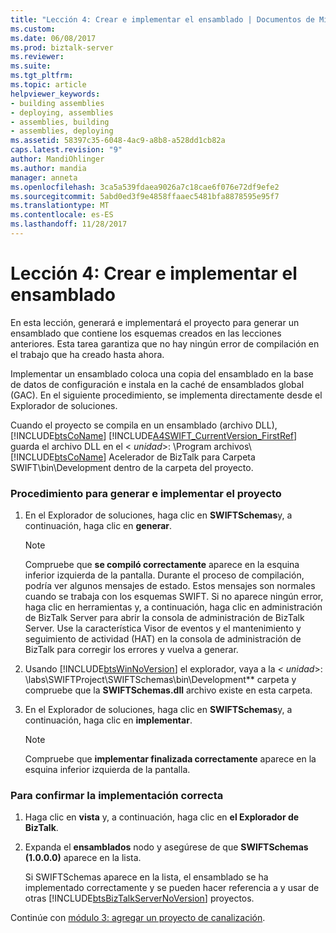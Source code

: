 ```yaml
---
title: "Lección 4: Crear e implementar el ensamblado | Documentos de Microsoft"
ms.custom: 
ms.date: 06/08/2017
ms.prod: biztalk-server
ms.reviewer: 
ms.suite: 
ms.tgt_pltfrm: 
ms.topic: article
helpviewer_keywords:
- building assemblies
- deploying, assemblies
- assemblies, building
- assemblies, deploying
ms.assetid: 58397c35-6048-4ac9-a8b8-a528dd1cb82a
caps.latest.revision: "9"
author: MandiOhlinger
ms.author: mandia
manager: anneta
ms.openlocfilehash: 3ca5a539fdaea9026a7c18cae6f076e72df9efe2
ms.sourcegitcommit: 5abd0ed3f9e4858ffaaec5481bfa8878595e95f7
ms.translationtype: MT
ms.contentlocale: es-ES
ms.lasthandoff: 11/28/2017
---
```

# <a name="lesson-4-building-and-deploying-the-assembly"></a>Lección 4: Crear e implementar el ensamblado
En esta lección, generará e implementará el proyecto para generar un ensamblado que contiene los esquemas creados en las lecciones anteriores. Esta tarea garantiza que no hay ningún error de compilación en el trabajo que ha creado hasta ahora.  
  
 Implementar un ensamblado coloca una copia del ensamblado en la base de datos de configuración e instala en la caché de ensamblados global (GAC). En el siguiente procedimiento, se implementa directamente desde el Explorador de soluciones.  
  
 Cuando el proyecto se compila en un ensamblado (archivo DLL), [!INCLUDE[btsCoName](../../includes/btsconame-md.md)] [!INCLUDE[A4SWIFT_CurrentVersion_FirstRef](../../includes/a4swift-currentversion-firstref-md.md)] guarda el archivo DLL en el \< *unidad*\>: \Program archivos\\ [!INCLUDE[btsCoName](../../includes/btsconame-md.md)] Acelerador de BizTalk para Carpeta SWIFT\bin\Development dentro de la carpeta del proyecto.  
  
### <a name="to-build-and-deploy-the-project"></a>Procedimiento para generar e implementar el proyecto  
  
1.  En el Explorador de soluciones, haga clic en **SWIFTSchemas**y, a continuación, haga clic en **generar**.  
  
    > [!NOTE]
    >  Compruebe que **se compiló correctamente** aparece en la esquina inferior izquierda de la pantalla. Durante el proceso de compilación, podría ver algunos mensajes de estado. Estos mensajes son normales cuando se trabaja con los esquemas SWIFT. Si no aparece ningún error, haga clic en herramientas y, a continuación, haga clic en administración de BizTalk Server para abrir la consola de administración de BizTalk Server. Use la característica Visor de eventos y el mantenimiento y seguimiento de actividad (HAT) en la consola de administración de BizTalk para corregir los errores y vuelva a generar.  
  
2.  Usando [!INCLUDE[btsWinNoVersion](../../includes/btswinnoversion-md.md)] el explorador, vaya a la  **\<* unidad*\>: \labs\SWIFTProject\SWIFTSchemas\bin\Development** carpeta y compruebe que la  **SWIFTSchemas.dll** archivo existe en esta carpeta.  
  
3.  En el Explorador de soluciones, haga clic en **SWIFTSchemas**y, a continuación, haga clic en **implementar**.  
  
    > [!NOTE]
    >  Compruebe que **implementar finalizada correctamente** aparece en la esquina inferior izquierda de la pantalla.  
  
### <a name="to-confirm-deployment-success"></a>Para confirmar la implementación correcta  
  
1.  Haga clic en **vista** y, a continuación, haga clic en **el Explorador de BizTalk**.  
  
2.  Expanda el **ensamblados** nodo y asegúrese de que **SWIFTSchemas (1.0.0.0)** aparece en la lista.  
  
     Si SWIFTSchemas aparece en la lista, el ensamblado se ha implementado correctamente y se pueden hacer referencia a y usar de otras [!INCLUDE[btsBizTalkServerNoVersion](../../includes/btsbiztalkservernoversion-md.md)] proyectos.  
  
 Continúe con [módulo 3: agregar un proyecto de canalización](../../adapters-and-accelerators/accelerator-swift/module-3-adding-a-pipeline-project.md).